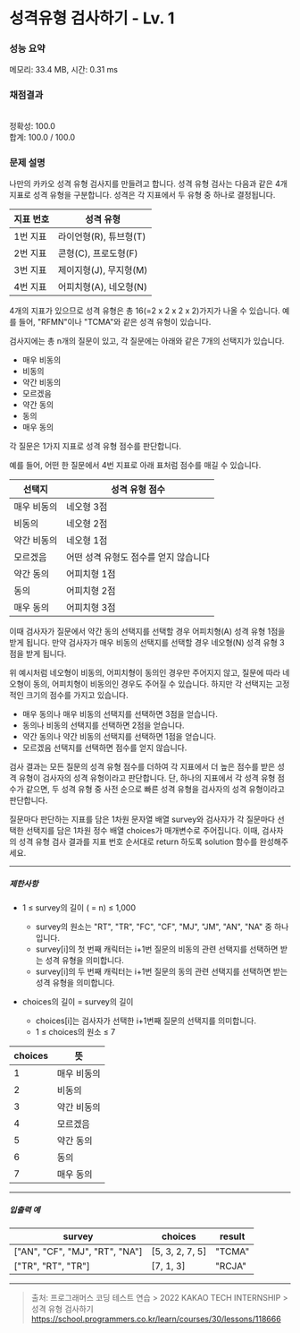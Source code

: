 # 성격유형 검사하기 - Lv. 1

### 성능 요약

메모리: 33.4 MB, 시간: 0.31 ms

### 채점결과

<br/>정확성: 100.0<br/>합계: 100.0 / 100.0

### 문제 설명

나만의 카카오 성격 유형 검사지를 만들려고 합니다.
성격 유형 검사는 다음과 같은 4개 지표로 성격 유형을 구분합니다. 성격은 각 지표에서 두 유형 중 하나로 결정됩니다.

|지표 번호	|성격 유형|
|--|--|
|1번 지표	|라이언형(R), 튜브형(T)|
|2번 지표	|콘형(C), 프로도형(F)|
|3번 지표|	제이지형(J), 무지형(M)|
|4번 지표|	어피치형(A), 네오형(N)|

4개의 지표가 있으므로 성격 유형은 총 16(=2 x 2 x 2 x 2)가지가 나올 수 있습니다. 예를 들어, "RFMN"이나 "TCMA"와 같은 성격 유형이 있습니다.

검사지에는 총 n개의 질문이 있고, 각 질문에는 아래와 같은 7개의 선택지가 있습니다.

- 매우 비동의
- 비동의
- 약간 비동의
- 모르겠음
- 약간 동의
- 동의
- 매우 동의

각 질문은 1가지 지표로 성격 유형 점수를 판단합니다.

예를 들어, 어떤 한 질문에서 4번 지표로 아래 표처럼 점수를 매길 수 있습니다.

|선택지|	성격 유형 점수|
|--|--|
|매우 비동의|	네오형 3점|
|비동의	|네오형 2점|
|약간 비동의|	네오형 1점|
|모르겠음|	어떤 성격 유형도 점수를 얻지 않습니다|
|약간 동의|	어피치형 1점|
|동의	|어피치형 2점|
|매우 동의|	어피치형 3점|

이때 검사자가 질문에서 약간 동의 선택지를 선택할 경우 어피치형(A) 성격 유형 1점을 받게 됩니다. 만약 검사자가 매우 비동의 선택지를 선택할 경우 네오형(N) 성격 유형 3점을 받게 됩니다.

위 예시처럼 네오형이 비동의, 어피치형이 동의인 경우만 주어지지 않고, 질문에 따라 네오형이 동의, 어피치형이 비동의인 경우도 주어질 수 있습니다.
하지만 각 선택지는 고정적인 크기의 점수를 가지고 있습니다.

- 매우 동의나 매우 비동의 선택지를 선택하면 3점을 얻습니다.
- 동의나 비동의 선택지를 선택하면 2점을 얻습니다.
- 약간 동의나 약간 비동의 선택지를 선택하면 1점을 얻습니다.
- 모르겠음 선택지를 선택하면 점수를 얻지 않습니다.

검사 결과는 모든 질문의 성격 유형 점수를 더하여 각 지표에서 더 높은 점수를 받은 성격 유형이 검사자의 성격 유형이라고 판단합니다. 단, 하나의 지표에서 각 성격 유형 점수가 같으면, 두 성격 유형 중 사전 순으로 빠른 성격 유형을 검사자의 성격 유형이라고 판단합니다.

질문마다 판단하는 지표를 담은 1차원 문자열 배열 survey와 검사자가 각 질문마다 선택한 선택지를 담은 1차원 정수 배열 choices가 매개변수로 주어집니다. 이때, 검사자의 성격 유형 검사 결과를 지표 번호 순서대로 return 하도록 solution 함수를 완성해주세요.

<hr>

<h5>제한사항</h5>

- 1 ≤ survey의 길이 ( = n) ≤ 1,000
  - survey의 원소는 "RT", "TR", "FC", "CF", "MJ", "JM", "AN", "NA" 중 하나입니다.
  - survey[i]의 첫 번째 캐릭터는 i+1번 질문의 비동의 관련 선택지를 선택하면 받는 성격 유형을 의미합니다.
  - survey[i]의 두 번째 캐릭터는 i+1번 질문의 동의 관련 선택지를 선택하면 받는 성격 유형을 의미합니다.

- choices의 길이 = survey의 길이
  - choices[i]는 검사자가 선택한 i+1번째 질문의 선택지를 의미합니다.
  - 1 ≤ choices의 원소 ≤ 7

|choices|	뜻|
|--|--|
|1	|매우 비동의|
|2	|비동의|
|3	|약간 비동의|
|4	|모르겠음|
|5	|약간 동의|
|6	|동의|
|7|	매우 동의|

<hr>

<h5>입출력 예</h5>

|survey	|choices|	result|
|--|--|--|
|["AN", "CF", "MJ", "RT", "NA"]	|[5, 3, 2, 7, 5]	|"TCMA"|
|["TR", "RT", "TR"]	|[7, 1, 3]	|"RCJA"|

<hr>

> 출처: 프로그래머스 코딩 테스트 연습 > 2022 KAKAO TECH INTERNSHIP > 성격 유형 검사하기 https://school.programmers.co.kr/learn/courses/30/lessons/118666
